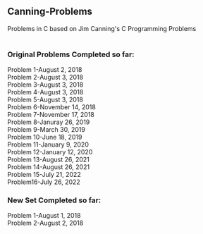 ## Canning-Problems
Problems in C based on Jim Canning's C Programming Problems
</br></br>

### Original Problems Completed so far:

Problem 1-August 2, 2018<br/>
Problem 2-August 3, 2018<br/>
Problem 3-August 3, 2018<br/>
Problem 4-August 3, 2018<br/>
Problem 5-August 3, 2018<br/>
Problem 6-November 14, 2018<br/>
Problem 7-November 17, 2018<br/>
Problem 8-Januray 26, 2019<br/>
Problem 9-March 30, 2019<br/>
Problem 10-June 18, 2019<br/>
Problem 11-January 9, 2020<br/>
Problem 12-January 12, 2020<br/>
Problem 13-August 26, 2021<br/>
Problem 14-August 26, 2021<br/>
Problem 15-July 21, 2022<br/>
Problem16-July 26, 2022<br/>


### New Set Completed so far:

Problem 1-August 1, 2018<br/>
Problem 2-August 2, 2018<br/>

